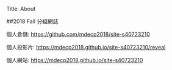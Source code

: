 Title: About

##2018 Fall 分組網誌

個人倉儲: <a href="https://github.com/mdecp2018/site-s40723210">https://github.com/mdecp2018/site-s40723210</a>

個人投影片: <a href="https://mdecp2018.github.io/site-s40723210/reveal">https://mdecp2018.github.io/site-s40723210/reveal</a>

個人網站: <a href="https://mdecp2018.github.io/site-s40723210">https://mdecp2018.github.io/site-s40723210</a>








